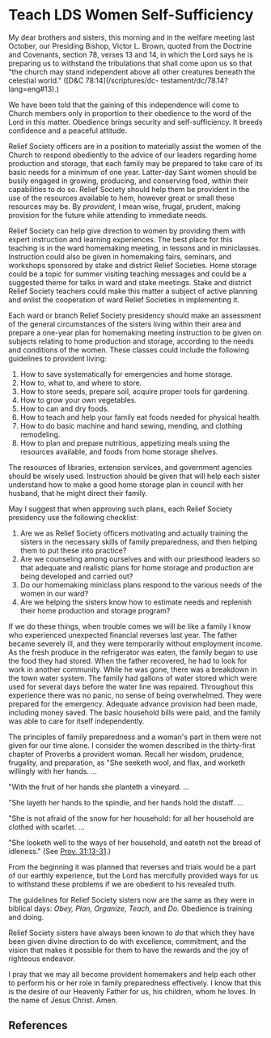 # Teach LDS Women Self-Sufficiency

My dear brothers and sisters, this morning and in the welfare meeting last
October, our Presiding Bishop, Victor L. Brown, quoted from the Doctrine and
Covenants, section 78, verses 13 and 14, in which the Lord says he is
preparing us to withstand the tribulations that shall come upon us so that
"the church may stand independent above all other creatures beneath the
celestial world." ([D&amp;C 78:14](/scriptures/dc-
testament/dc/78.14?lang=eng#13).)

We have been told that the gaining of this independence will come to Church
members only in proportion to their obedience to the word of the Lord in this
matter. Obedience brings security and self-sufficiency. It breeds confidence
and a peaceful attitude.

Relief Society officers are in a position to materially assist the women of
the Church to respond obediently to the advice of our leaders regarding home
production and storage, that each family may be prepared to take care of its
basic needs for a minimum of one year. Latter-day Saint women should be busily
engaged in growing, producing, and conserving food, within their capabilities
to do so. Relief Society should help them be provident in the use of the
resources available to hem, however great or small these resources may be. By
_provident,_ I mean wise, frugal, prudent, making provision for the future
while attending to immediate needs.

Relief Society can help give direction to women by providing them with expert
instruction and learning experiences. The best place for this teaching is in
the ward homemaking meeting, in lessons and in miniclasses. Instruction could
also be given in homemaking fairs, seminars, and workshops sponsored by stake
and district Relief Societies. Home storage could be a topic for summer
visiting teaching messages and could be a suggested theme for talks in ward
and stake meetings. Stake and district Relief Society teachers could make this
matter a subject of active planning and enlist the cooperation of ward Relief
Societies in implementing it.

Each ward or branch Relief Society presidency should make an assessment of the
general circumstances of the sisters living within their area and prepare a
one-year plan for homemaking meeting instruction to be given on subjects
relating to home production and storage, according to the needs and conditions
of the women. These classes could include the following guidelines to
provident living:

  1. How to save systematically for emergencies and home storage. 
  2. How to, what to, and where to store. 
  3. How to store seeds, prepare soil, acquire proper tools for gardening. 
  4. How to grow your own vegetables. 
  5. How to can and dry foods. 
  6. How to teach and help your family eat foods needed for physical health. 
  7. How to do basic machine and hand sewing, mending, and clothing remodeling. 
  8. How to plan and prepare nutritious, appetizing meals using the resources available, and foods from home storage shelves. 

The resources of libraries, extension services, and government agencies should
be wisely used. Instruction should be given that will help each sister
understand how to make a good home storage plan in council with her husband,
that he might direct their family.

May I suggest that when approving such plans, each Relief Society presidency
use the following checklist:

  1. Are we as Relief Society officers motivating and actually training the sisters in the necessary skills of family preparedness, and then helping them to put these into practice? 
  2. Are we counseling among ourselves and with our priesthood leaders so that adequate and realistic plans for home storage and production are being developed and carried out? 
  3. Do our homemaking miniclass plans respond to the various needs of the women in our ward? 
  4. Are we helping the sisters know how to estimate needs and replenish their home production and storage program? 

If we do these things, when trouble comes we will be like a family I know who
experienced unexpected financial reverses last year. The father became
severely ill, and they were temporarily without employment income. As the
fresh produce in the refrigerator was eaten, the family began to use the food
they had stored. When the father recovered, he had to look for work in another
community. While he was gone, there was a breakdown in the town water system.
The family had gallons of water stored which were used for several days before
the water line was repaired. Throughout this experience there was no panic, no
sense of being overwhelmed. They were prepared for the emergency. Adequate
advance provision had been made, including money saved. The basic household
bills were paid, and the family was able to care for itself independently.

The principles of family preparedness and a woman's part in them were not
given for our time alone. I consider the women described in the thirty-first
chapter of Proverbs a provident woman. Recall her wisdom, prudence, frugality,
and preparation, as "She seeketh wool, and flax, and worketh willingly with
her hands. ...

"With the fruit of her hands she planteth a vineyard. ...

"She layeth her hands to the spindle, and her hands hold the distaff. ...

"She is not afraid of the snow for her household: for all her household are
clothed with scarlet. ...

"She looketh well to the ways of her household, and eateth not the bread of
idleness." (See [Prov. 31:13-31](/scriptures/ot/prov/31.13-31?lang=eng#12).)

From the beginning it was planned that reverses and trials would be a part of
our earthly experience, but the Lord has mercifully provided ways for us to
withstand these problems if we are obedient to his revealed truth.

The guidelines for Relief Society sisters now are the same as they were in
biblical days: _Obey, Plan, Organize, Teach,_ and _Do._ Obedience is training
and doing.

Relief Society sisters have always been known to _do_ that which they have
been given divine direction to do with excellence, commitment, and the vision
that makes it possible for them to have the rewards and the joy of righteous
endeavor.

I pray that we may all become provident homemakers and help each other to
perform his or her role in family preparedness effectively. I know that this
is the desire of our Heavenly Father for us, his children, whom he loves. In
the name of Jesus Christ. Amen.

## References

